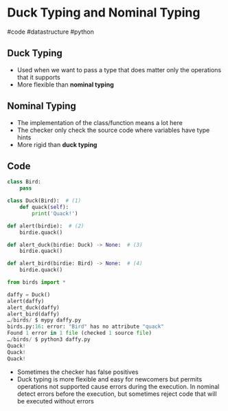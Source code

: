 # Duck Typing and Nominal Typing
#code #datastructure #python

## Duck Typing

- Used when we want to pass a type that does matter only the operations that it supports
- More flexible than **nominal typing**

## Nominal Typing

- The implementation of the class/function means a lot here
- The checker only check the source code where variables have type hints
- More rigid than **duck typing**

## Code
```python
class Bird:
    pass

class Duck(Bird):  # (1)
    def quack(self):
        print('Quack!')

def alert(birdie):  # (2)
    birdie.quack()

def alert_duck(birdie: Duck) -> None:  # (3)
    birdie.quack()

def alert_bird(birdie: Bird) -> None:  # (4)
    birdie.quack()

from birds import *

daffy = Duck()
alert(daffy)
alert_duck(daffy)
alert_bird(daffy)
…/birds/ $ mypy daffy.py
birds.py:16: error: "Bird" has no attribute "quack"
Found 1 error in 1 file (checked 1 source file)
…/birds/ $ python3 daffy.py
Quack!
Quack!
Quack!
```

- Sometimes the checker has false positives
- Duck typing is more flexible and easy for newcomers but permits operations not supported cause errors
during the execution. In nominal detect errors before the execution, but sometimes reject code that
will be executed without errors
